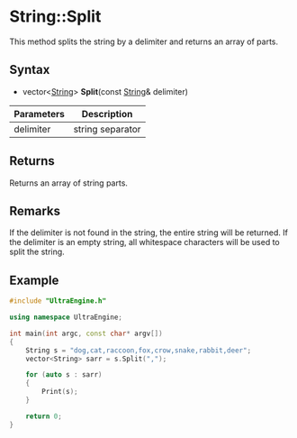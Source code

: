 # String::Split
This method splits the string by a delimiter and returns an array of parts.

## Syntax

- vector<[String](String.md)\> **Split**(const [String](String.md)& delimiter)

| Parameters | Description |
|---|---|
| delimiter | string separator |

## Returns

Returns an array of string parts.

## Remarks

If the delimiter is not found in the string, the entire string will be returned. If the delimiter is an empty string, all whitespace characters will be used to split the string.

## Example

```c++
#include "UltraEngine.h"

using namespace UltraEngine;

int main(int argc, const char* argv[])
{
    String s = "dog,cat,raccoon,fox,crow,snake,rabbit,deer";
    vector<String> sarr = s.Split(",");

    for (auto s : sarr)
    {
        Print(s);
    }

    return 0;
}
```
